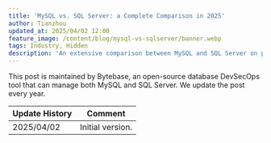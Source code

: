 ```yaml
---
title: 'MySQL vs. SQL Server: a Complete Comparison in 2025'
author: Tianzhou
updated_at: 2025/04/02 12:00
feature_image: /content/blog/mysql-vs-sqlserver/banner.webp
tags: Industry, Hidden
description: 'An extensive comparison between MySQL and SQL Server on performance, usability, operability, ecosystem and more.'
---
```


<HintBlock type="info">

This post is maintained by Bytebase, an open-source database DevSecOps tool that can manage both MySQL and SQL Server. We update the post every year.

</HintBlock>

| Update History | Comment          |
| -------------- | ---------------- |
| 2025/04/02     | Initial version. |
